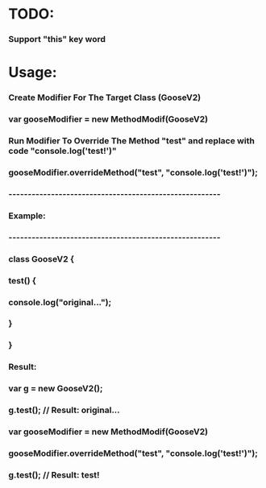 # TODO: 
### Support "this" key word
# Usage:
###
### Create Modifier For The Target Class (GooseV2)
### var gooseModifier = new MethodModif(GooseV2)
###
### Run Modifier To Override The Method "test" and replace with code "console.log('test!')"
### gooseModifier.overrideMethod("test", "console.log('test!')");
###
### -------------------------------------------------------
###
### Example:
###
### -------------------------------------------------------
###
### class GooseV2 {
###      test() {
###          console.log("original...");
###      }
### }
###
### Result:
### var g = new GooseV2();
### g.test(); // Result: original...
### var gooseModifier = new MethodModif(GooseV2)
### gooseModifier.overrideMethod("test", "console.log('test!')");
### g.test(); // Result: test!
